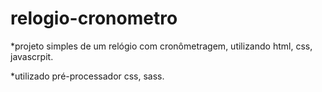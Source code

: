 # relogio-cronometro


*projeto simples de um relógio com cronômetragem, utilizando html, css, javascrpit.

*utilizado pré-processador css, sass.
